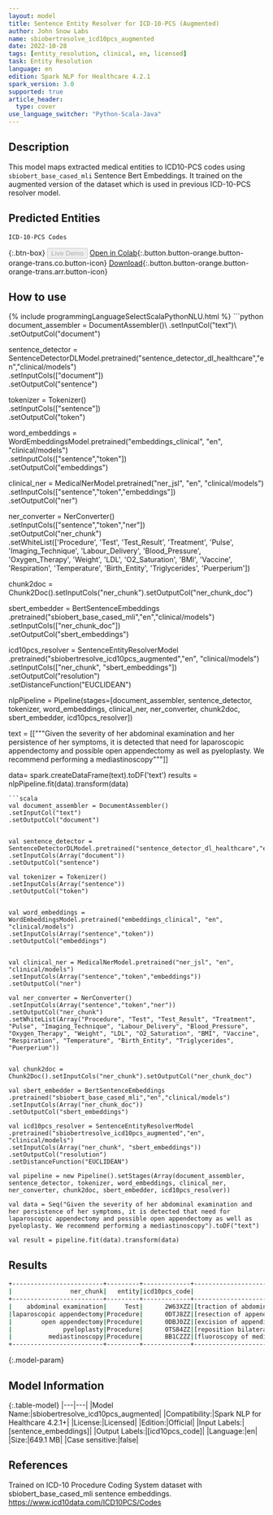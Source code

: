 ```yaml
---
layout: model
title: Sentence Entity Resolver for ICD-10-PCS (Augmented)
author: John Snow Labs
name: sbiobertresolve_icd10pcs_augmented
date: 2022-10-28
tags: [entity_resolution, clinical, en, licensed]
task: Entity Resolution
language: en
edition: Spark NLP for Healthcare 4.2.1
spark_version: 3.0
supported: true
article_header:
  type: cover
use_language_switcher: "Python-Scala-Java"
---
```


## Description

This model maps extracted medical entities to ICD10-PCS codes using `sbiobert_base_cased_mli` Sentence Bert Embeddings. It trained on the augmented version of the dataset which is used in previous ICD-10-PCS resolver model.

## Predicted Entities

`ICD-10-PCS Codes`

{:.btn-box}
<button class="button button-orange" disabled>Live Demo</button>
[Open in Colab](https://colab.research.google.com/github/JohnSnowLabs/spark-nlp-workshop/blob/master/tutorials/Certification_Trainings/Healthcare/3.Clinical_Entity_Resolvers.ipynb){:.button.button-orange.button-orange-trans.co.button-icon}
[Download](https://s3.amazonaws.com/auxdata.johnsnowlabs.com/clinical/models/sbiobertresolve_icd10pcs_augmented_en_4.2.1_3.0_1666966980428.zip){:.button.button-orange.button-orange-trans.arr.button-icon}

## How to use



<div class="tabs-box" markdown="1">
{% include programmingLanguageSelectScalaPythonNLU.html %}
```python
document_assembler = DocumentAssembler()\
  .setInputCol("text")\
  .setOutputCol("document")


sentence_detector = SentenceDetectorDLModel.pretrained("sentence_detector_dl_healthcare","en","clinical/models")\
  .setInputCols(["document"])\
  .setOutputCol("sentence")

tokenizer = Tokenizer()\
  .setInputCols(["sentence"])\
  .setOutputCol("token")


word_embeddings = WordEmbeddingsModel.pretrained("embeddings_clinical", "en", "clinical/models")\
  .setInputCols(["sentence","token"])\
  .setOutputCol("embeddings")


clinical_ner = MedicalNerModel.pretrained("ner_jsl", "en", "clinical/models")\
  .setInputCols(["sentence","token","embeddings"])\
  .setOutputCol("ner")

ner_converter = NerConverter()\
  .setInputCols(["sentence","token","ner"])\
  .setOutputCol("ner_chunk")\
  .setWhiteList(['Procedure', 'Test', 'Test_Result', 'Treatment', 'Pulse', 'Imaging_Technique', 'Labour_Delivery', 'Blood_Pressure', 'Oxygen_Therapy', 'Weight', 'LDL', 'O2_Saturation', 'BMI', 'Vaccine', 'Respiration', 'Temperature', 'Birth_Entity', 'Triglycerides', 'Puerperium'])


chunk2doc = Chunk2Doc().setInputCols("ner_chunk").setOutputCol("ner_chunk_doc")

sbert_embedder = BertSentenceEmbeddings\
  .pretrained("sbiobert_base_cased_mli","en","clinical/models")\
  .setInputCols(["ner_chunk_doc"])\
  .setOutputCol("sbert_embeddings")

icd10pcs_resolver = SentenceEntityResolverModel\
  .pretrained("sbiobertresolve_icd10pcs_augmented","en", "clinical/models") \
  .setInputCols(["ner_chunk", "sbert_embeddings"]) \
  .setOutputCol("resolution")\
  .setDistanceFunction("EUCLIDEAN")

nlpPipeline = Pipeline(stages=[document_assembler, sentence_detector, tokenizer, word_embeddings, clinical_ner, ner_converter, chunk2doc, sbert_embedder, icd10pcs_resolver])


text = [["""Given the severity of her abdominal examination and her persistence of her symptoms, it is detected that need for laparoscopic appendectomy and possible open appendectomy as well as pyeloplasty. We recommend performing a mediastinoscopy"""]]


data= spark.createDataFrame(text).toDF('text')
results = nlpPipeline.fit(data).transform(data)

```
```scala
val document_assembler = DocumentAssembler()
.setInputCol("text")
.setOutputCol("document")


val sentence_detector = SentenceDetectorDLModel.pretrained("sentence_detector_dl_healthcare","en","clinical/models")\
.setInputCols(Array("document"))
.setOutputCol("sentence")

val tokenizer = Tokenizer()
.setInputCols(Array("sentence"))
.setOutputCol("token")


val word_embeddings = WordEmbeddingsModel.pretrained("embeddings_clinical", "en", "clinical/models")
.setInputCols(Array("sentence","token"))
.setOutputCol("embeddings")


val clinical_ner = MedicalNerModel.pretrained("ner_jsl", "en", "clinical/models")
.setInputCols(Array("sentence","token","embeddings"))
.setOutputCol("ner")

val ner_converter = NerConverter()
.setInputCols(Array("sentence","token","ner"))
.setOutputCol("ner_chunk")
.setWhiteList(Array("Procedure", "Test", "Test_Result", "Treatment", "Pulse", "Imaging_Technique", "Labour_Delivery", "Blood_Pressure", "Oxygen_Therapy", "Weight", "LDL", "O2_Saturation", "BMI", "Vaccine", "Respiration", "Temperature", "Birth_Entity", "Triglycerides", "Puerperium"))


val chunk2doc = Chunk2Doc().setInputCols("ner_chunk").setOutputCol("ner_chunk_doc")

val sbert_embedder = BertSentenceEmbeddings
.pretrained("sbiobert_base_cased_mli","en","clinical/models")
.setInputCols(Array("ner_chunk_doc"))
.setOutputCol("sbert_embeddings")

val icd10pcs_resolver = SentenceEntityResolverModel
.pretrained("sbiobertresolve_icd10pcs_augmented","en", "clinical/models")
.setInputCols(Array("ner_chunk", "sbert_embeddings"))
.setOutputCol("resolution")
.setDistanceFunction("EUCLIDEAN")

val pipeline = new Pipeline().setStages(Array(document_assembler, sentence_detector, tokenizer, word_embeddings, clinical_ner, ner_converter, chunk2doc, sbert_embedder, icd10pcs_resolver))

val data = Seq("Given the severity of her abdominal examination and her persistence of her symptoms, it is detected that need for laparoscopic appendectomy and possible open appendectomy as well as pyeloplasty. We recommend performing a mediastinoscopy").toDF("text")

val result = pipeline.fit(data).transform(data)
```
</div>

## Results

```bash
+-------------------------+---------+-------------+------------------------------------------------------------+------------------------------------------------------------+
|                ner_chunk|   entity|icd10pcs_code|                                                 resolutions|                                                   all_codes|
+-------------------------+---------+-------------+------------------------------------------------------------+------------------------------------------------------------+
|    abdominal examination|     Test|      2W63XZZ|[traction of abdominal wall [traction of abdominal wall],...|[2W63XZZ, BW40ZZZ, DWY37ZZ, 0WJFXZZ, 2W03X2Z, 0WJF4ZZ, 0W...|
|laparoscopic appendectomy|Procedure|      0DTJ8ZZ|[resection of appendix, endo [resection of appendix, endo...|[0DTJ8ZZ, 0DT84ZZ, 0DTJ4ZZ, 0WBH4ZZ, 0DTR4ZZ, 0DBJ8ZZ, 0D...|
|        open appendectomy|Procedure|      0DBJ0ZZ|[excision of appendix, open approach [excision of appendi...|[0DBJ0ZZ, 0DTJ0ZZ, 0DBA0ZZ, 0D5J0ZZ, 0DB80ZZ, 0DB90ZZ, 04...|
|              pyeloplasty|Procedure|      0TS84ZZ|[reposition bilateral ureters, perc endo approach [reposi...|[0TS84ZZ, 0TS74ZZ, 069B3ZZ, 06SB3ZZ, 0TR74JZ, 0TQ43ZZ, 04...|
|          mediastinoscopy|Procedure|      BB1CZZZ|[fluoroscopy of mediastinum [fluoroscopy of mediastinum],...|[BB1CZZZ, 0WJC4ZZ, BB4CZZZ, 0WJC3ZZ, 0WHC33Z, 0WHC43Z, 0W...|
+-------------------------+---------+-------------+------------------------------------------------------------+------------------------------------------------------------+

```

{:.model-param}
## Model Information

{:.table-model}
|---|---|
|Model Name:|sbiobertresolve_icd10pcs_augmented|
|Compatibility:|Spark NLP for Healthcare 4.2.1+|
|License:|Licensed|
|Edition:|Official|
|Input Labels:|[sentence_embeddings]|
|Output Labels:|[icd10pcs_code]|
|Language:|en|
|Size:|649.1 MB|
|Case sensitive:|false|

## References

Trained on ICD-10 Procedure Coding System dataset with sbiobert_base_cased_mli sentence embeddings. https://www.icd10data.com/ICD10PCS/Codes